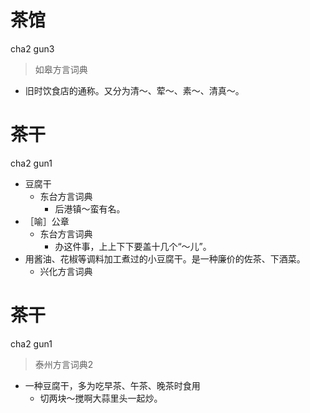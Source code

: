 # 茶馆
cha2 gun3
> 如皋方言词典
- 旧时饮食店的通称。又分为清～、荤～、素～、清真～。

# 茶干
cha2 gun1
+ 豆腐干
  * 东台方言词典
    - 后港镇～蛮有名。
+ ［喻］公章
  * 东台方言词典
    - 办这件事，上上下下要盖十几个“～儿”。
+ 用酱油、花椒等调料加工煮过的小豆腐干。是一种廉价的佐茶、下酒菜。
  * 兴化方言词典

# 茶干
cha2 gun1
> 泰州方言词典2
- 一种豆腐干，多为吃早茶、午茶、晚茶时食用
  - 切两块～搅啊大蒜里头一起炒。
